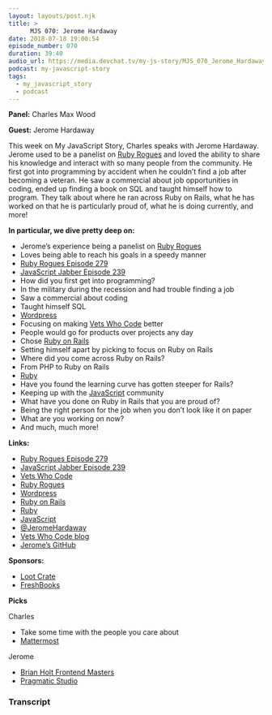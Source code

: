 ```yaml
---
layout: layouts/post.njk
title: >
      MJS 070: Jerome Hardaway
date: 2018-07-18 19:00:54
episode_number: 070
duration: 39:40
audio_url: https://media.devchat.tv/my-js-story/MJS_070_Jerome_Hardaway.mp3
podcast: my-javascript-story
tags: 
  - my_javascript_story
  - podcast
---
```


 **Panel:** Charles Max Wood

**Guest:** Jerome Hardaway

This week on My JavaScript Story, Charles speaks with Jerome Hardaway. Jerome used to be a panelist on [Ruby Rogues](https://devchat.tv/ruby-rogues) and loved the ability to share his knowledge and interact with so many people from the community. He first got into programming by accident when he couldn’t find a job after becoming a veteran. He saw a commercial about job opportunities in coding, ended up finding a book on SQL and taught himself how to program. They talk about where he ran across Ruby on Rails, what he has worked on that he is particularly proud of, what he is doing currently, and more!

**In particular, we dive pretty deep on:**

- Jerome’s experience being a panelist on [Ruby Rogues](https://devchat.tv/ruby-rogues)
- Loves being able to reach his goals in a speedy manner
- [Ruby Rogues Episode 279](https://devchat.tv/ruby-rogues/279-rr-vets-who-code-with-jerome-hardaway)
- [JavaScript Jabber Episode 239](https://devchat.tv/js-jabber/239-jsj-vets-who-code-with-jerome-hardaway)
- How did you first get into programming?
- In the military during the recession and had trouble finding a job
- Saw a commercial about coding
- Taught himself SQL
- [Wordpress](https://wordpress.com/)
- Focusing on making [Vets Who Code](https://vetswhocode.io/) better
- People would go for products over projects any day
- Chose [Ruby on Rails](https://rubyonrails.org/) 
- Setting himself apart by picking to focus on Ruby on Rails
- Where did you come across Ruby on Rails?
- From PHP to Ruby on Rails
- [Ruby](https://www.ruby-lang.org/en/)
- Have you found the learning curve has gotten steeper for Rails?
- Keeping up with the [JavaScript](https://www.javascript.com/) community
- What have you done on Ruby in Rails that you are proud of?
- Being the right person for the job when you don’t look like it on paper
- What are you working on now?
- And much, much more!

**Links:**

- [Ruby Rogues Episode 279](https://devchat.tv/ruby-rogues/279-rr-vets-who-code-with-jerome-hardaway)
- [JavaScript Jabber Episode 239](https://devchat.tv/js-jabber/239-jsj-vets-who-code-with-jerome-hardaway)
- [Vets Who Code](https://vetswhocode.io/)
- [Ruby Rogues](https://devchat.tv/ruby-rogues)
- [Wordpress](https://wordpress.com/)
- [Ruby on Rails](https://rubyonrails.org/)
- [Ruby](https://www.ruby-lang.org/en/)
- [JavaScript](https://www.javascript.com/)
- [@JeromeHardaway](https://twitter.com/JeromeHardaway)
- [Vets Who Code blog](https://medium.com/vets-who-code)
- [Jerome’s GitHub](https://github.com/jeromehardaway)

**Sponsors:**

- [Loot Crate](https://www.lootcrate.com/)
- [FreshBooks](https://www.freshbooks.com/invoice?ref=11731&utm_source=pbm&utm_medium=affiliate-program&utm_influencer=419364&utm_campaign=podcast-influencers)

**Picks**

Charles

- Take some time with the people you care about
- [Mattermost](https://mattermost.com/)

Jerome

- [Brian Holt Frontend Masters](https://frontendmasters.com/teachers/brian-holt/)
- [Pragmatic Studio](https://pragmaticstudio.com/)


### Transcript


